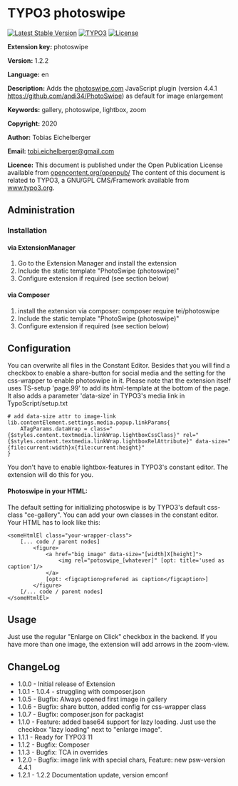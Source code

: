 # TYPO3 photoswipe
[![Latest Stable Version](https://img.shields.io/packagist/v/tei/photoswipe?style=for-the-badge)](https://packagist.org/packages/tei/photoswipe)
[![TYPO3](https://img.shields.io/badge/TYPO3-photoswipe-%23f49700?style=for-the-badge)](https://extensions.typo3.org/extension/photoswipe)
[![License](https://img.shields.io/packagist/l/tei/photoswipe?style=for-the-badge)](https://packagist.org/packages/tei/photoswipe)

**Extension key:**
photoswipe

**Version:**
1.2.2

**Language:**
en

**Description:**
Adds the [photoswipe.com](http://photoswipe.com/) JavaScript plugin (version 4.4.1 https://github.com/andi34/PhotoSwipe) as default for image enlargement

**Keywords:**
gallery, photoswipe, lightbox, zoom

**Copyright:**
2020

**Author:**
Tobias Eichelberger

**Email:**
[tobi.eichelberger@gmail.com](tobi.eichelberger@gmail.com)

**Licence:**
This document is published under the Open Publication License available from [opencontent.org/openpub/](http://www.opencontent.org/openpub/)
The content of this document is related to TYPO3, a GNU/GPL CMS/Framework available from www.typo3.org.


## Administration

### Installation

#### via ExtensionManager
1. Go to the Extension Manager and install the extension
2. Include the static template "PhotoSwipe (photoswipe)"
3. Configure extension if required (see section below)

#### via Composer
1. install the extension via composer: composer require tei/photoswipe
2. Include the static template "PhotoSwipe (photoswipe)"
3. Configure extension if required (see section below)

## Configuration
You can overwrite all files in the Constant Editor. Besides that you will find a checkbox to
enable a share-button for social media and the setting for the css-wrapper to enable photoswipe in it.
Please note that the extension itself uses TS-setup 'page.99' to add its html-template at the bottom of the page.
It also adds a parameter 'data-size' in TYPO3's media link in TypoScript/setup.txt
```
# add data-size attr to image-link
lib.contentElement.settings.media.popup.linkParams{
    ATagParams.dataWrap = class="{$styles.content.textmedia.linkWrap.lightboxCssClass}" rel="{$styles.content.textmedia.linkWrap.lightboxRelAttribute}" data-size="{file:current:width}x{file:current:height}"
}
```
You don't have to enable lightbox-features in TYPO3's constant editor. The extension will do this for you.

#### Photoswipe in your HTML:
The default setting for initializing photoswipe is by TYPO3's default css-class "ce-gallery". You can add your own classes
in the constant editor. Your HTML has to look like this:
```
<someHtmlEl class="your-wrapper-class">
    [... code / parent nodes]
        <figure>
            <a href="big image" data-size="[width]X[height]">
                <img rel="potoswipe_[whatever]" [opt: title='used as caption']/>
            </a>
            [opt: <figcaption>prefered as caption</figcaption>]
        </figure>
    [/... code / parent nodes]
</someHtmlEl>
```

## Usage
Just use the regular "Enlarge on Click" checkbox in the backend. If you have more than one image, the extension will
add arrows in the zoom-view.


## ChangeLog

- 1.0.0 - Initial release of Extension
- 1.0.1 - 1.0.4 - struggling with composer.json
- 1.0.5 - Bugfix: Always opened first image in gallery
- 1.0.6 - Bugfix: share button, added config for css-wrapper class
- 1.0.7 - Bugfix: composer.json for packagist
- 1.1.0 - Feature: added base64 support for lazy loading. Just use the checkbox "lazy loading" next to "enlarge image".
- 1.1.1 - Ready for TYPO3 11
- 1.1.2 - Bugfix: Composer
- 1.1.3 - Bugfix: TCA in overrides
- 1.2.0 - Bugfix: image link with special chars, Feature: new psw-version 4.4.1
- 1.2.1 - 1.2.2 Documentation update, version emconf

